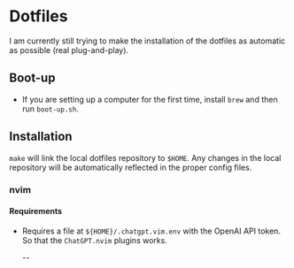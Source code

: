 # Dotfiles

I am currently still trying to make the installation of the dotfiles as automatic as possible (real plug-and-play).

## Boot-up

- If you are setting up a computer for the first time, install `brew` and then run `boot-up.sh`.

## Installation

`make` will link the local dotfiles repository to `$HOME`.
Any changes in the local repository will be automatically reflected in the proper config files.

### nvim

#### Requirements

- Requires a file at `${HOME}/.chatgpt.vim.env` with the OpenAI API token.
  So that the `ChatGPT.nvim` plugins works.

  --
